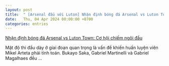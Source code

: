 ```yaml
---
layout: post
title:  " [Arsenal đấu với Luton] Nhận định bóng đá Arsenal vs Luton Town: Cơ hội chiếm ngôi đầu"
date:   Thu, 04 Apr 2024 00:00:00 +0700
categories: entries
---
```

[Nhận định bóng đá Arsenal vs Luton Town: Cơ hội chiếm ngôi đầu](https://baoangiang.com.vn/nhan-dinh-bong-da-arsenal-vs-luton-town-co-hoi-chiem-ngoi-dau-a392143.html)

Mật độ thi đấu dày ở giai đoạn quan trọng là vấn đề khiến huấn luyện viên Mikel Arteta phải tính toán. Bukayo Saka, Gabriel Martinelli và Gabriel Magalhaes đều&nbsp;...


